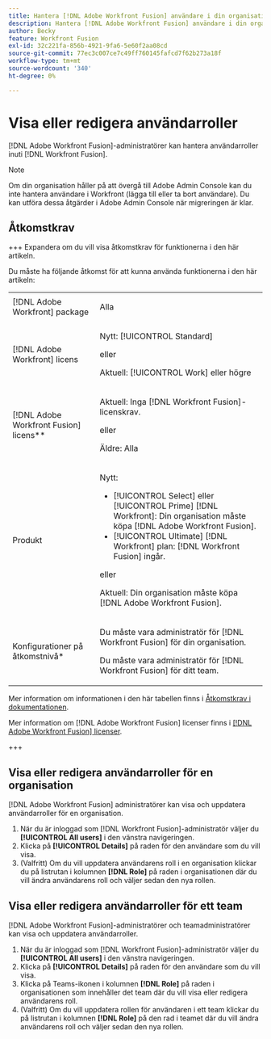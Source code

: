```yaml
---
title: Hantera [!DNL Adobe Workfront Fusion] användare i din organisation
description: Hantera [!DNL Adobe Workfront Fusion] användare i din organisation
author: Becky
feature: Workfront Fusion
exl-id: 32c221fa-856b-4921-9fa6-5e60f2aa08cd
source-git-commit: 77ec3c007ce7c49ff760145fafcd7f62b273a18f
workflow-type: tm+mt
source-wordcount: '340'
ht-degree: 0%

---
```


# Visa eller redigera användarroller

[!DNL Adobe Workfront Fusion]-administratörer kan hantera användarroller inuti [!DNL Workfront Fusion].


>[!NOTE]
>
>Om din organisation håller på att övergå till Adobe Admin Console kan du inte hantera användare i Workfront (lägga till eller ta bort användare). Du kan utföra dessa åtgärder i Adobe Admin Console när migreringen är klar.

## Åtkomstkrav

+++ Expandera om du vill visa åtkomstkrav för funktionerna i den här artikeln.

Du måste ha följande åtkomst för att kunna använda funktionerna i den här artikeln:

<table style="table-layout:auto">
 <col> 
 <col> 
 <tbody> 
  <tr> 
   <td role="rowheader">[!DNL Adobe Workfront] package</td> 
   <td> <p>Alla</p> </td> 
  </tr> 
  <tr data-mc-conditions=""> 
   <td role="rowheader">[!DNL Adobe Workfront] licens</td> 
   <td> <p>Nytt: [!UICONTROL Standard]</p><p>eller</p><p>Aktuell: [!UICONTROL Work] eller högre</p> </td> 
  </tr> 
  <tr> 
   <td role="rowheader">[!DNL Adobe Workfront Fusion] licens**</td> 
   <td>
   <p>Aktuell: Inga [!DNL Workfront Fusion]-licenskrav.</p>
   <p>eller</p>
   <p>Äldre: Alla </p>
   </td> 
  </tr> 
  <tr> 
   <td role="rowheader">Produkt</td> 
   <td>
   <p>Nytt:</p> <ul><li>[!UICONTROL Select] eller [!UICONTROL Prime] [!DNL Workfront]: Din organisation måste köpa [!DNL Adobe Workfront Fusion].</li><li>[!UICONTROL Ultimate] [!DNL Workfront] plan: [!DNL Workfront Fusion] ingår.</li></ul>
   <p>eller</p>
   <p>Aktuell: Din organisation måste köpa [!DNL Adobe Workfront Fusion].</p>
   </td> 
  </tr>
  <tr data-mc-conditions=""> 
   <td role="rowheader">Konfigurationer på åtkomstnivå*</td>

<td> 
     <p>Du måste vara administratör för [!DNL Workfront Fusion] för din organisation.</p>
     <p>Du måste vara administratör för [!DNL Workfront Fusion] för ditt team.</p>
   </td> 
  </tr> 
   </td> 
  </tr> 
 </tbody> 
</table>

Mer information om informationen i den här tabellen finns i [Åtkomstkrav i dokumentationen](/help/workfront-fusion/references/licenses-and-roles/access-level-requirements-in-documentation.md).

Mer information om [!DNL Adobe Workfront Fusion] licenser finns i [[!DNL Adobe Workfront Fusion] licenser](/help/workfront-fusion/set-up-and-manage-workfront-fusion/licensing-operations-overview/license-automation-vs-integration.md).

+++

## Visa eller redigera användarroller för en organisation

[!DNL Adobe Workfront Fusion] administratörer kan visa och uppdatera användarroller för en organisation.

1. När du är inloggad som [!DNL Workfront Fusion]-administratör väljer du **[!UICONTROL All users]** i den vänstra navigeringen.
1. Klicka på **[!UICONTROL Details]** på raden för den användare som du vill visa.
1. (Valfritt) Om du vill uppdatera användarens roll i en organisation klickar du på listrutan i kolumnen **[!DNL Role]** på raden i organisationen där du vill ändra användarens roll och väljer sedan den nya rollen.

## Visa eller redigera användarroller för ett team

[!DNL Adobe Workfront Fusion]-administratörer och teamadministratörer kan visa och uppdatera användarroller.

1. När du är inloggad som [!DNL Workfront Fusion]-administratör väljer du **[!UICONTROL All users]** i den vänstra navigeringen.
1. Klicka på **[!UICONTROL Details]** på raden för den användare som du vill visa.
1. Klicka på Teams-ikonen i kolumnen **[!DNL Role]** på raden i organisationen som innehåller det team där du vill visa eller redigera användarens roll.
1. (Valfritt) Om du vill uppdatera rollen för användaren i ett team klickar du på listrutan i kolumnen **[!DNL Role]** på den rad i teamet där du vill ändra användarens roll och väljer sedan den nya rollen.
